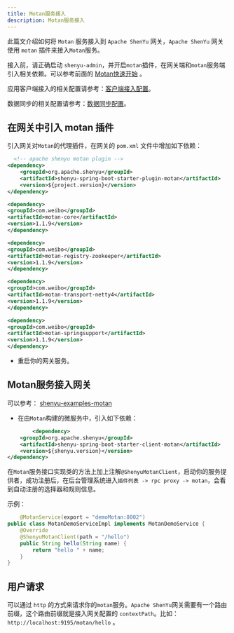 ```yaml
---
title: Motan服务接入
description: Motan服务接入
---
```


此篇文介绍如何将 `Motan` 服务接入到 `Apache ShenYu` 网关，`Apache ShenYu` 网关使用 `motan` 插件来接入`Motan`服务。

接入前，请正确启动 `shenyu-admin`，并开启`motan`插件，在网关端和`motan`服务端引入相关依赖。可以参考前面的 [Motan快速开始](../quick-start/quick-start-motan) 。


应用客户端接入的相关配置请参考：[客户端接入配置](i18n/zh/docusaurus-plugin-content-docs/current/user-guide/property-config/register-center-access.md)。

数据同步的相关配置请参考：[数据同步配置](i18n/zh/docusaurus-plugin-content-docs/current/user-guide/property-config/use-data-sync.md)。

## 在网关中引入 motan 插件


引入网关对`Motan`的代理插件，在网关的 `pom.xml` 文件中增加如下依赖：

```xml
  <!-- apache shenyu motan plugin -->
<dependency>
    <groupId>org.apache.shenyu</groupId>
    <artifactId>shenyu-spring-boot-starter-plugin-motan</artifactId>
    <version>${project.version}</version>
</dependency>

<dependency>
<groupId>com.weibo</groupId>
<artifactId>motan-core</artifactId>
<version>1.1.9</version>
</dependency>

<dependency>
<groupId>com.weibo</groupId>
<artifactId>motan-registry-zookeeper</artifactId>
<version>1.1.9</version>
</dependency>

<dependency>
<groupId>com.weibo</groupId>
<artifactId>motan-transport-netty4</artifactId>
<version>1.1.9</version>
</dependency>

<dependency>
<groupId>com.weibo</groupId>
<artifactId>motan-springsupport</artifactId>
<version>1.1.9</version>
</dependency>
```

* 重启你的网关服务。

## Motan服务接入网关

可以参考： [shenyu-examples-motan](https://github.com/apache/incubator-shenyu/tree/v2.4.0/shenyu-examples/shenyu-examples-motan)

* 在由`Motan`构建的微服务中，引入如下依赖：

```xml
        <dependency>
    <groupId>org.apache.shenyu</groupId>
    <artifactId>shenyu-spring-boot-starter-client-motan</artifactId>
    <version>${shenyu.version}</version>
</dependency>
```


在`Motan`服务接口实现类的方法上加上注解`@ShenyuMotanClient`，启动你的服务提供者，成功注册后，在后台管理系统进入`插件列表 -> rpc proxy -> motan`，会看到自动注册的选择器和规则信息。

示例：

```java
    @MotanService(export = "demoMotan:8002")
public class MotanDemoServiceImpl implements MotanDemoService {
    @Override
    @ShenyuMotanClient(path = "/hello")
    public String hello(String name) {
        return "hello " + name;
    }
}
```

## 用户请求

可以通过 `http` 的方式来请求你的`motan`服务。`Apache ShenYu`网关需要有一个路由前缀，这个路由前缀就是接入网关配置的 `contextPath`。比如： `http://localhost:9195/motan/hello` 。
